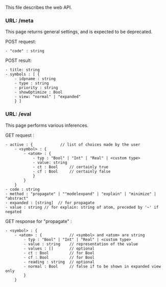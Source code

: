 This file describes the web API.

### URL: /meta

This page returns general settings, and is expected to be deprecated.

POST request:

    - "code" : string 

POST result:

    - title: string
    - symbols : [ {
        - idpname : string
        - type : string
        - priority : string
        - showOptimize : Bool
        - view: "normal" | "expanded"
        } ]

### URL: /eval

This page performs various inferences.

GET request : 

    - active : {            // list of choices made by the user
        - <symbol> : {
            - <atom> : {
                - typ : "Bool" | "Int" | "Real" | <custom type>
                - value: string
                - ct : Bool     // certainly true
                - cf : Bool     // certainly false
                }  
            }
        }
    - code : string
    - method : "propagate" | ""modelexpand" | "explain" | "minimize" | "abstract"
    - expanded : [string]  // for propagate
    - value : string // for explain: string of atom, preceded by '~' if negated

GET response for "propagate" :

    - <symbol> : { 
        - <atom> : {            // <symbol> and <atom> are string
            - typ : "Bool" | "Int" | "Real" | <custom type>
            - value : string    // representation of the value
            - values : []       // optional
            - ct : Bool         // for Bool
            - cf : Bool         // for Bool
            - reading : string  // optional
            - normal : Bool     // false if to be shown in expanded view only
            }
        } 









    